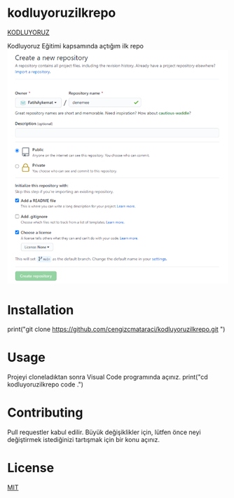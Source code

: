 # kodluyoruzilkrepo

[KODLUYORUZ](https://www.kodluyoruz.org/)

Kodluyoruz Eğitimi kapsamında açtığım ilk repo
![](img/git.png)

# Installation

print("git clone https://github.com/cengizcmataraci/kodluyoruzilkrepo.git
")

# Usage

Projeyi cloneladıktan sonra Visual Code programında açınız.
print("cd kodluyoruzilkrepo
code .")

# Contributing

Pull requestler kabul edilir. Büyük değişiklikler için, lütfen önce neyi değiştirmek istediğinizi tartışmak için bir konu açınız.

# License

[MIT](https://choosealicense.com/licenses/mit/)
